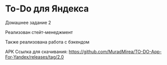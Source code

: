 # To-Do для Яндекса

Домашнее задание 2

Реализован стейт-менеджмент

Также реализована работа с бэкендом

APK Ссылка для скачивания: https://github.com/MuradMirea/TO-DO-App-For-Yandex/releases/tag/2.0
